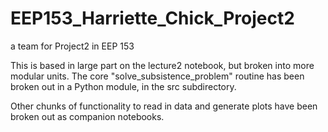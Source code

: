# EEP153_Harriette_Chick_Project2
a team for Project2 in EEP 153

This is based in large part on the lecture2 notebook, but broken into
more modular units. The core "solve_subsistence_problem" routine has
been broken out in a Python module, in the src subdirectory.

Other chunks of functionality to read in data and generate plots
have been broken out as companion notebooks.


